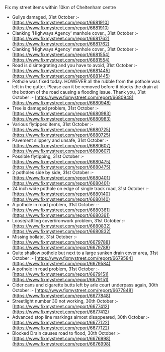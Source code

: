 Fix my street items within 10km of Cheltenham centre

<!-- fix_marker starts -->

- Gullys damaged, 31st October :- [https://www.fixmystreet.com/report/6681910](https://www.fixmystreet.com/report/6681910)
- Clanking 'Highways Agency' manhole cover., 31st October :- [https://www.fixmystreet.com/report/6681762](https://www.fixmystreet.com/report/6681762)
- Clanking 'Highways Agency' manhole cover., 31st October :- [https://www.fixmystreet.com/report/6681554](https://www.fixmystreet.com/report/6681554)
- Road is disintegrating and you have to avoid, 31st October :- [https://www.fixmystreet.com/report/6681445](https://www.fixmystreet.com/report/6681445)
- Pothole was fixed today. HOWEVER all the rubble from the pothole was left in the gutter. Please can it be removed before it blocks the drain at the bottom of the road causing a flooding issue. Thank you, 31st October :- [https://www.fixmystreet.com/report/6680948](https://www.fixmystreet.com/report/6680948)
- Tree is damaged problem, 31st October :- [https://www.fixmystreet.com/report/6680983](https://www.fixmystreet.com/report/6680983)
- Various flytipped items, 31st October :- [https://www.fixmystreet.com/report/6680725](https://www.fixmystreet.com/report/6680725)
- Pavement slippery and unsafe, 31st October :- [https://www.fixmystreet.com/report/6680607](https://www.fixmystreet.com/report/6680607)
- Possible flytipping, 31st October :- [https://www.fixmystreet.com/report/6680475](https://www.fixmystreet.com/report/6680475)
- 2 potholes side by side, 31st October :- [https://www.fixmystreet.com/report/6680401](https://www.fixmystreet.com/report/6680401)
- 24 inch wide pothole on edge of single track road, 31st October :- [https://www.fixmystreet.com/report/6680140](https://www.fixmystreet.com/report/6680140)
- A pothole in road problem, 31st October :- [https://www.fixmystreet.com/report/6680361](https://www.fixmystreet.com/report/6680361)
- Loose/rattling cover/ironwork problem, 31st October :- [https://www.fixmystreet.com/report/6680832](https://www.fixmystreet.com/report/6680832)
- Missing bollatd, 31st October :- [https://www.fixmystreet.com/report/6679788](https://www.fixmystreet.com/report/6679788)
- Quite shallow pothole but next to a large sunken drain cover area, 31st October :- [https://www.fixmystreet.com/report/6679584](https://www.fixmystreet.com/report/6679584)
- A pothole in road problem, 31st October :- [https://www.fixmystreet.com/report/6679151](https://www.fixmystreet.com/report/6679151)
- Cider cans and cigarette butts left by arle court underpass again, 30th October :- [https://www.fixmystreet.com/report/6677848](https://www.fixmystreet.com/report/6677848)
- Streetlight number 30 not working, 30th October :- [https://www.fixmystreet.com/report/6677412](https://www.fixmystreet.com/report/6677412)
- Advanced stop line markings almost disappeared, 30th October :- [https://www.fixmystreet.com/report/6677122](https://www.fixmystreet.com/report/6677122)
- Blocked Drain causes road to flood, 30th October :- [https://www.fixmystreet.com/report/6676998](https://www.fixmystreet.com/report/6676998)

<!-- fix_marker ends -->